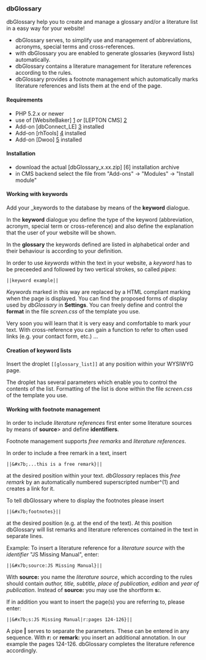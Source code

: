 ### dbGlossary

dbGlossary help you to create and manage a glossary and/or a literature list in a easy way for your website!

* dbGlossary serves, to simplify use and management of abbreviations, acronyms, special terms and cross-references.
* with dbGlossary you are enabled to generate glossaries (keyword lists) automatically.
* dbGlossary contains a literature management for literature references according to the rules.
* dbGlossary provides a footnote management which automatically marks literature references and lists them at the end of the page.

#### Requirements

* PHP 5.2.x or newer
* use of [WebsiteBaker] [1] _or_ [LEPTON CMS] [2]
* Add-on [dbConnect_LE] [3] installed
* Add-on [rhTools] [4] installed
* Add-on [Dwoo] [5] installed 

#### Installation

* download the actual [dbGlossary_x.xx.zip] [6] installation archive
* in CMS backend select the file from "Add-ons" -> "Modules" -> "Install module"

#### Working with keywords

Add your _keywords to the database by means of the __keyword__ dialogue.

In the __keyword__ dialogue you define the type of the keyword (abbreviation, acronym, special term or cross-reference) and also define the explanation that the user of your website will be shown.

In the <b>glossary</b> the keywords defined are listed in alphabetical order and their behaviour is according to your definition.</p>

In order to use _keywords_ within the text in your website, a _keyword_ has to be preceeded and followed by two vertical strokes, so called _pipes_:

    ||keyword example||
    
_Keywords_ marked in this way are replaced by a HTML compliant marking when the page is displayed. You can find the proposed forms of display used by _dbGlossary_ in __Settings__. You can freely define and control the __format__ in the file _screen.css_ of the template you use.

Very soon you will learn that it is very easy and comfortable to mark your text. With cross-reference you can gain a function to refer to often used links (e.g. your contact form, etc.) ...

#### Creation of keyword lists

Insert the droplet `[[glossary_list]]` at any position within your WYSIWYG page.

The droplet has several parameters which enable you to control the contents of the list. Formatting of the list is done within the file _screen.css_ of the template you use.

#### Working with footnote management

In order to include _literature references_ first enter some literature sources by means of __source__> and define __identifiers__.

Footnote management supports _free remarks_ and _literature references_.

In order to include a free remark in a text, insert

    ||&#x7b;...this is a free remark}||
    
at the desired position within your text. _dbGlossary_ replaces this _free remark_ by an automatically numbered superscripted number^(1) and creates a link for it.

To tell dbGlossary where to display the footnotes please insert

    ||&#x7b;footnotes}||
    
at the desired position (e.g. at the end of the text). At this position dbGlossary will list remarks and literature references contained in the text in separate lines.

Example: To insert a literature reference for a _literature source_ with the _identifier_ "JS Missing Manual", enter:

    ||&#x7b;source:JS Missing Manual}||
    
With __source:__ you name the _literature source_, which according to the rules should contain _author, title, subtitle, place of publication, edition_ and _year of publication_. Instead of __source:__ you may use the shortform __s:__.

If in addition you want to insert the page(s) you are referring to, please enter:

    ||&#x7b;s:JS Missing Manual|r:pages 124-126}||
    
A pipe __|__ serves to separate the parameters. These can be entered in any sequence. With __r:__ or __remark:__ you insert an additional annotation. In our example the pages 124-126. dbGlossary completes the literature reference accordingly.

[1]: http://websitebaker2.org
[2]: http://lepton-cms.org
[3]: https://github.com/phpManufaktur/dbConnect_LE/downloads
[4]: https://github.com/phpManufaktur/rhTools/downloads
[5]: https://github.com/phpManufaktur/Dwoo/downloads